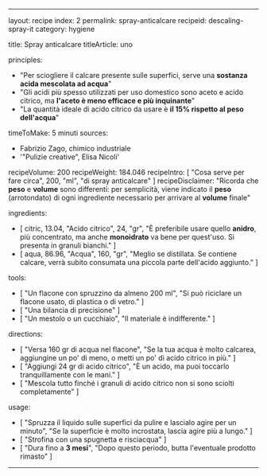 ---

layout: recipe
index: 2
permalink: spray-anticalcare
recipeid: descaling-spray-it
category: hygiene

title: Spray anticalcare
titleArticle: uno

principles:
  - "Per sciogliere il calcare presente sulle superfici, serve una <strong>sostanza acida mescolata ad acqua</strong>"
  - "Gli acidi più spesso utilizzati per uso domestico sono aceto e acido citrico, ma <strong>l'aceto è meno efficace e più inquinante</strong>"
  - "La quantità ideale di acido citrico da usare è <strong>il 15% rispetto al peso dell'acqua</strong>"

timeToMake: 5 minuti
sources:
  - Fabrizio Zago, chimico industriale
  - '"Pulizie creative", Elisa Nicoli'

recipeVolume: 200
recipeWeight: 184.046
recipeIntro: [ "Cosa serve per fare circa", 200, "ml", "di spray anticalcare" ]
recipeDisclaimer: "Ricorda che <strong>peso</strong> e <strong>volume</strong> sono differenti: per semplicità, viene indicato il <strong>peso</strong> (arrotondato) di ogni ingrediente necessario per arrivare al <strong>volume</strong> finale"

ingredients:
  - [ citric, 13.04, "Acido citrico", 24, "gr", "È preferibile usare quello <strong>anidro</strong>, più concentrato, ma anche <strong>monoidrato</strong> va bene per quest'uso. Si presenta in granuli bianchi." ]
  - [ aqua, 86.96, "Acqua", 160, "gr", "Meglio se distillata. Se contiene calcare, verrà subito consumata una piccola parte dell'acido aggiunto." ]

tools:
  - [ "Un flacone con spruzzino da almeno <span class='qtyspan'><span data-qty='volume'>200</span> ml</span>", "Si può riciclare un flacone usato, di plastica o di vetro." ]
  - [ "Una bilancia di precisione" ]
  - [ "Un mestolo o un cucchiaio", "Il materiale è indifferente." ]

directions:
  - [ "Versa <span class='qtyspan'><span data-qty='aqua'>160</span> gr</span> di acqua nel flacone", "Se la tua acqua è molto calcarea, aggiungine un po' di meno, o metti un po' di acido citrico in più." ]
  - [ "Aggiungi <span class='qtyspan'><span data-qty='citric'>24</span> gr</span> di acido citrico", "È un acido, ma puoi toccarlo tranquillamente con le mani." ]
  - [ "Mescola tutto finché i granuli di acido citrico non si sono sciolti completamente" ]

usage:
  - [ "Spruzza il liquido sulle superfici da pulire e lascialo agire per un minuto", "Se la superficie è molto incrostata, lascia agire più a lungo." ]
  - [ "Strofina con una spugnetta e risciacqua" ]
  - [ "Dura fino a <strong>3 mesi</strong>", "Dopo questo periodo, butta l'eventuale prodotto rimasto" ]

---